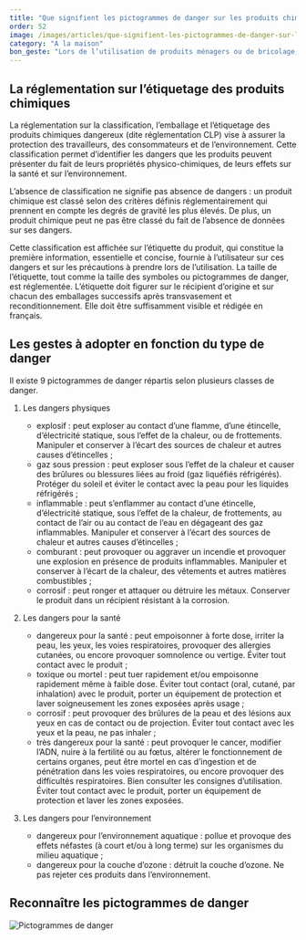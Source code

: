 ```yaml
---
title: "Que signifient les pictogrammes de danger sur les produits chimiques ?"
order: 52
image: /images/articles/que-signifient-les-pictogrammes-de-danger-sur-les-produits-chimiques.jpg
category: "A la maison"
bon_geste: "Lors de l’utilisation de produits ménagers ou de bricolage, faire attention aux pictogrammes de danger sur les étiquettes et respecter les consignes d’utilisation."
---
```


## La réglementation sur l’étiquetage des produits chimiques

La réglementation sur la classification, l’emballage et l’étiquetage des produits chimiques dangereux (dite réglementation CLP) vise à assurer la protection des travailleurs, des consommateurs et de l’environnement. Cette classification permet d’identifier les dangers que les produits peuvent présenter du fait de leurs propriétés physico-chimiques, de leurs effets sur la santé et sur l’environnement.

L’absence de classification ne signifie pas absence de dangers : un produit chimique est classé selon des critères définis réglementairement qui prennent en compte les degrés de gravité les plus élevés. De plus, un produit chimique peut ne pas être classé du fait de l’absence de données sur ses dangers.

Cette classification est affichée sur l’étiquette du produit, qui constitue la première information, essentielle et concise, fournie à l’utilisateur sur ces dangers et sur les précautions à prendre lors de l’utilisation. La taille de l’étiquette, tout comme la taille des symboles ou pictogrammes de danger, est réglementée. L’étiquette doit figurer sur le récipient d’origine et sur chacun des emballages successifs après transvasement et reconditionnement. Elle doit être suffisamment visible et rédigée en français.

## Les gestes à adopter en fonction du type de danger

Il existe 9 pictogrammes de danger répartis selon plusieurs classes de danger. 
 
1. Les dangers physiques 
    - explosif : peut exploser au contact d’une flamme, d’une étincelle, d’électricité statique, sous l’effet de la chaleur, ou de frottements. Manipuler et conserver à l’écart des sources de chaleur et autres causes d’étincelles ;
    - gaz sous pression : peut exploser sous l’effet de la chaleur et causer des brûlures ou blessures liées au froid (gaz liquéfiés réfrigérés). Protéger du soleil et éviter le contact avec la peau pour les liquides réfrigérés ;
    - inflammable : peut s’enflammer au contact d’une étincelle, d’électricité statique, sous l’effet de la chaleur, de frottements, au contact de l’air ou au contact de l’eau en dégageant des gaz inflammables. Manipuler et conserver à l’écart des sources de chaleur et autres causes d’étincelles ;
    - comburant : peut provoquer ou aggraver un incendie et provoquer une explosion en présence de produits inflammables. Manipuler et conserver à l’écart de la chaleur, des vêtements et autres matières combustibles ;
    - corrosif : peut ronger et attaquer ou détruire les métaux. Conserver le produit dans un récipient résistant à la corrosion.

2. Les dangers pour la santé
    - dangereux pour la santé : peut empoisonner à forte dose, irriter la peau, les yeux, les voies respiratoires, provoquer des allergies cutanées, ou encore provoquer somnolence ou vertige. Éviter tout contact avec le produit ;
    - toxique ou mortel : peut tuer rapidement et/ou empoisonne rapidement même à faible dose. Éviter tout contact (oral, cutané, par inhalation) avec le produit, porter un équipement de protection et laver soigneusement les zones exposées après usage ;
    - corrosif : peut provoquer des brûlures de la peau et des lésions aux yeux en cas de contact ou de projection. Éviter tout contact avec les yeux et la peau, ne pas inhaler ;
    - très dangereux pour la santé : peut provoquer le cancer, modifier l’ADN, nuire à la fertilité ou au fœtus, altérer le fonctionnement de certains organes, peut être mortel en cas d’ingestion et de pénétration dans les voies respiratoires, ou encore provoquer des difficultés respiratoires. Bien consulter les consignes d’utilisation. Éviter tout contact avec le produit, porter un équipement de protection et laver les zones exposées.

3. Les dangers pour l’environnement
    - dangereux pour l’environnement aquatique : pollue et provoque des effets néfastes (à court et/ou à long terme) sur les organismes du milieu aquatique ;
    - dangereux pour la couche d’ozone : détruit la couche d’ozone. Ne pas rejeter ces produits dans l’environnement.

## Reconnaître les pictogrammes de danger

![Pictogrammes de danger](/images/articles/pictogrammes-de-danger.png)
